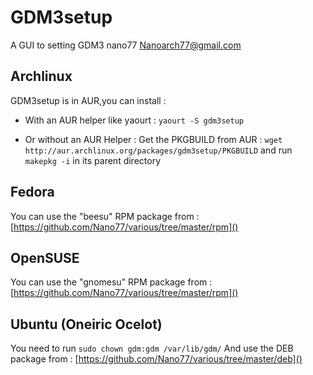 GDM3setup
=========

A GUI to setting GDM3
nano77 <Nanoarch77@gmail.com>



Archlinux
---------

GDM3setup is in AUR,you can install : 

- With an AUR helper like yaourt : `yaourt -S gdm3setup`

- Or without an AUR Helper :
	Get the PKGBUILD from AUR : `wget http://aur.archlinux.org/packages/gdm3setup/PKGBUILD`
	and run `makepkg -i` in its parent directory


Fedora
------
You can use the "beesu" RPM package from : [https://github.com/Nano77/various/tree/master/rpm]()


OpenSUSE
--------
You can use the "gnomesu" RPM package from : [https://github.com/Nano77/various/tree/master/rpm]()


Ubuntu (Oneiric Ocelot)
-----------------------
You need to run `sudo chown gdm:gdm /var/lib/gdm/`
And use the DEB package from : [https://github.com/Nano77/various/tree/master/deb]()



